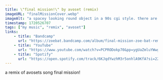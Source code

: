 ```yaml
---
title: \"final mission!\" by avoset (remix)
imageURL: "finalMissionCover.webp"
imageAlt: "a spacey looking round object in a 90s cgi style. there are lightbeams shooting from it"
timestamp: 1720526707
tags: ["my music", "remix", "avoset"]
links:
    - title: "Bandcamp"
      url: "https://zoebat.bandcamp.com/album/final-mission-zoe-bat-remix"
    - title: "YouTube"
      url: "https://www.youtube.com/watch?v=PCPRODokp70&pp=ygUaZmluYWwgbWlzc2lvbiBhdm9zZXQgcmVtaXg%3D"
    - title: "Spotify"
      url: "https://open.spotify.com/track/6KJqdYwzhM3r5onhlA9KfA?si=22834b5adb4b4038"
---
```


a remix of avosets song final mission!